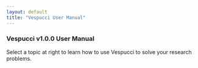 ```yaml
---
layout: default
title: "Vespucci User Manual"
---
```

### Vespucci v1.0.0 User Manual
Select a topic at right to learn how to use Vespucci to solve your research problems.


